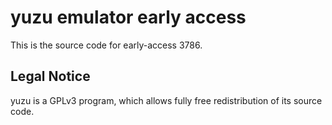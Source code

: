 yuzu emulator early access
=============

This is the source code for early-access 3786.

## Legal Notice

yuzu is a GPLv3 program, which allows fully free redistribution of its source code.
